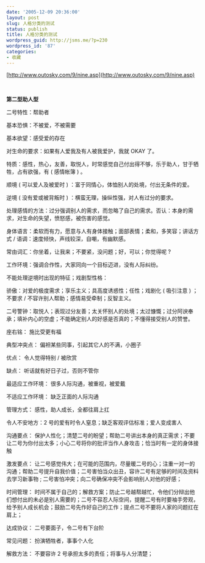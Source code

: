```yaml
---
date: '2005-12-09 20:36:00'
layout: post
slug: 人格分类的测试
status: publish
title: 人格分类的测试
wordpress_guid: http://jsms.me/?p=230
wordpress_id: '87'
categories:
- 收藏
---
```


[http://www.outosky.com/9/nine.asp](http://www.outosky.com/9/nine.asp)




 




**第二型助人型**   





二号特性：帮助者 




基本恐惧：不被爱，不被需要 




基本欲望：感受爱的存在 




对生命的要求：如果有人爱我及有人被我爱护，我就 OKAY 了。 




特质：感性，热心，友善，取悦人，时常感觉自己付出得不够，乐于助人，甘于牺牲，占有欲强，有 ( 感情帐簿 ) 。 




顺境 ( 可以爱人及被爱时 ) ：富于同情心，体恤别人的处境，付出无条件的爱。 




逆境 ( 没有爱或被背叛时 ) ：横蛮无理，操纵性强，对人有过分的要求。 




处理感情的方法：过分强调别人的需求，而忽略了自己的需求。否认：本身的需求，对生命的失望，愤怒感，被伤害的感觉。 




身体语言：柔软而有力，愿意与人有身体接触；面部表情；柔和，多笑容；讲话方式 / 语调：速度倾快，声线较深，自嘲，有幽默感。 




常由词汇：你坐着，让我来；不要紧，没问题；好，可以；你觉得呢 ? 




工作环境：强调合作性，大家同向一个目标迈进，没有人际纠纷。 




不能处理逆境时出现的特征；戏剧型性格： 




骄傲：对爱的极度需求；享乐主义；具高度诱惑性；任性；戏剧化 ( 吸引注意 ) ；不要求 / 不容许别人帮助；感情易受牵制；反智主义。 




二号警钟：取悦人；表现过分友善；太关怀别人的处境；太过慷慨；过分阿谀奉承；填补内心的空虚；不能确定别人的好感是否真的；不懂得接受别人的赞誉。 




座右铭： 施比受更有福 




典型冲突点： 偏袒某些同事，引起其它人的不满，小圈子 




优点： 令人觉得特别 / 被欣赏 




缺点： 听话就有好日子过，否则不管你 




最适应工作环境： 很多人际沟通，被重视，被爱戴 




不适应工作环境： 缺乏正面的人际沟通 




管理方式： 感性，助人成长，全都往肩上扛 




令人不安地方：2 号的爱有时令人窒息；缺乏客观评估标准；爱人变成害人 




沟通要点： 保护人性化；清楚二号的盼望；帮助二号讲出本身的真正需求；不要让二号为你付出太多；小心二号将你的批评当作人身攻击；恰当时有一定的身体接触 




激发要点： 让二号感觉伟大；在可能的范围内，尽量暖二号的心；注重一对一的沟通；帮助二号提升自我价值；二号害怕当众出丑，容许二号有足够的时间及资料去学习新事物 ; 二号害怕冲突；向二号确保冲突不会影响别人对他的好感； 




时间管理： 时间不属于自己的；解救方案；防止二号越帮越忙，令他们分辩出他们想付出的未必是别人需要的；二号不容忍人际空间，提醒二号有时要袖手旁观，给予别人成长机会；鼓励二号先作好自己的工作；提点二号不要将人家的问题扛在肩上； 




达成协议： 二号要面子，令二号有下台阶 




常见问题： 扮演牺牲者，事事个人化 




解救方法： 不要容许 2 号承担太多的责任；将事与人分清楚； 




 
